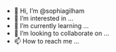 - 👋 Hi, I’m @sophiagilham
- 👀 I’m interested in ...
- 🌱 I’m currently learning ...
- 💞️ I’m looking to collaborate on ...
- 📫 How to reach me ...

<!---
sophiagilham/sophiagilham is a ✨ special ✨ repository because its `README.md` (this file) appears on your GitHub profile.
You can click the Preview link to take a look at your changes.
--->
